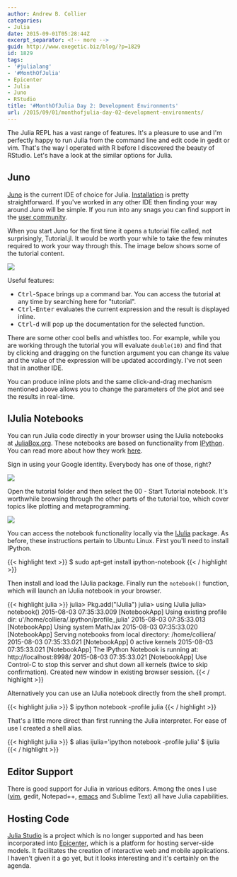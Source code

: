 ```yaml
---
author: Andrew B. Collier
categories:
- Julia
date: 2015-09-01T05:28:44Z
excerpt_separator: <!-- more -->
guid: http://www.exegetic.biz/blog/?p=1829
id: 1829
tags:
- '#julialang'
- '#MonthOfJulia'
- Epicenter
- Julia
- Juno
- RStudio
title: '#MonthOfJulia Day 2: Development Environments'
url: /2015/09/01/monthofjulia-day-02-development-environments/
---
```


<!--more-->

The Julia REPL has a vast range of features. It's a pleasure to use and I'm perfectly happy to run Julia from the command line and edit code in gedit or vim. That's the way I operated with R before I discovered the beauty of RStudio. Let's have a look at the similar options for Julia.

## Juno

[Juno](http://junolab.org/) is the current IDE of choice for Julia. [Installation](https://github.com/JunoLab/uber-juno/blob/master/setup.md) is pretty straightforward. If you've worked in any other IDE then finding your way around Juno will be simple. If you run into any snags you can find support in the [user community](http://junolab.org/community/).

When you start Juno for the first time it opens a tutorial file called, not surprisingly, Tutorial.jl. It would be worth your while to take the few minutes required to work your way through this. The image below shows some of the tutorial content.

<img src="{{ site.baseurl }}/static/img/2015/08/julia-juno-session-1.jpg" >

Useful features:

* <kbd>Ctrl</kbd>-<kbd>Space</kbd> brings up a command bar. You can access the tutorial at any time by searching here for "tutorial". 
* <kbd>Ctrl</kbd>-<kbd>Enter</kbd> evaluates the current expression and the result is displayed inline. 
* <kbd>Ctrl</kbd>-<kbd>d</kbd> will pop up the documentation for the selected function.

There are some other cool bells and whistles too. For example, while you are working through the tutorial you will evaluate `double(10)` and find that by clicking and dragging on the function argument you can change its value and the value of the expression will be updated accordingly. I've not seen that in another IDE.

You can produce inline plots and the same click-and-drag mechanism mentioned above allows you to change the parameters of the plot and see the results in real-time.

## IJulia Notebooks

You can run Julia code directly in your browser using the IJulia notebooks at [JuliaBox.org](https://www.juliabox.org/). These notebooks are based on functionality from [IPython](http://ipython.org/). You can read more about how they work [here](http://ipython.org/notebook.html).

Sign in using your Google identity. Everybody has one of those, right?

<img src="{{ site.baseurl }}/static/img/2015/08/julia-juliabox.jpg" >

Open the tutorial folder and then select the 00 - Start Tutorial notebook. It's worthwhile browsing through the other parts of the tutorial too, which cover topics like plotting and metaprogramming.

<img src="{{ site.baseurl }}/static/img/2015/08/julia-ijulia-notebook.jpg" >

You can access the notebook functionality locally via the [IJulia](https://github.com/JuliaLang/IJulia.jl) package. As before, these instructions pertain to Ubuntu Linux. First you'll need to install IPython.

{{< highlight text >}}
$ sudo apt-get install ipython-notebook
{{< / highlight >}}

Then install and load the IJulia package. Finally run the `notebook()` function, which will launch an IJulia notebook in your browser.

{{< highlight julia >}}
julia> Pkg.add("IJulia")
julia> using IJulia
julia> notebook()
2015-08-03 07:35:33.009 [NotebookApp] Using existing profile dir: u'/home/colliera/.ipython/profile_julia'
2015-08-03 07:35:33.013 [NotebookApp] Using system MathJax
2015-08-03 07:35:33.020 [NotebookApp] Serving notebooks from local directory: /home/colliera/
2015-08-03 07:35:33.021 [NotebookApp] 0 active kernels
2015-08-03 07:35:33.021 [NotebookApp] The IPython Notebook is running at: http://localhost:8998/
2015-08-03 07:35:33.021 [NotebookApp] Use Control-C to stop this server and shut down all kernels (twice to skip confirmation).
Created new window in existing browser session.
{{< / highlight >}}

Alternatively you can use an IJulia notebook directly from the shell prompt.

{{< highlight julia >}}
$ ipython notebook -profile julia
{{< / highlight >}}

That's a little more direct than first running the Julia interpreter. For ease of use I created a shell alias.

{{< highlight julia >}}
$ alias ijulia='ipython notebook -profile julia'
$ ijulia
{{< / highlight >}}

## Editor Support

There is good support for Julia in various editors. Among the ones I use ([vim](https://github.com/JuliaLang/julia-vim), gedit, Notepad++, [emacs](https://github.com/emacs-ess/ESS/wiki/Julia) and Sublime Text) all have Julia capabilities.

## Hosting Code

[Julia Studio](https://github.com/forio/julia-studio) is a project which is no longer supported and has been incorporated into [Epicenter](http://forio.com/products/epicenter/), which is a platform for hosting server-side models. It facilitates the creation of interactive web and mobile applications. I haven't given it a go yet, but it looks interesting and it's certainly on the agenda.
